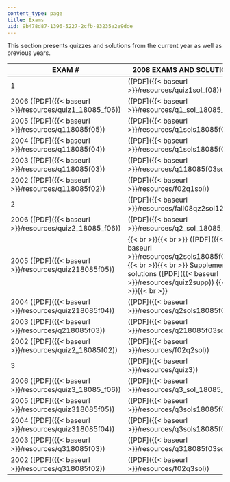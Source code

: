 ```yaml
---
content_type: page
title: Exams
uid: 9b478d87-1396-5227-2cfb-83235a2e9dde
---
```


This section presents quizzes and solutions from the current year as well as previous years.

| EXAM # | 2008 EXAMS AND SOLUTIONS | OLD EXAMS | OLD EXAM SOLUTIONS |
| --- | --- | --- | --- |
| 1 | ([PDF]({{< baseurl >}}/resources/quiz1sol_f08)) | 2007 ([PDF]({{< baseurl >}}/resources/quiz1_18085f07)) | ([PDF]({{< baseurl >}}/resources/quiz1_sols_18085)) |
| 2006 ([PDF]({{< baseurl >}}/resources/quiz1_18085_f06)) | ([PDF]({{< baseurl >}}/resources/q1_sol_18085_f06)) |
| 2005 ([PDF]({{< baseurl >}}/resources/q118085f05)) | ([PDF]({{< baseurl >}}/resources/q1sols18085f05)) |
| 2004 ([PDF]({{< baseurl >}}/resources/q118085f04)) | ([PDF]({{< baseurl >}}/resources/q1sols18085f04)) |
| 2003 ([PDF]({{< baseurl >}}/resources/q118085f03)) | ([PDF]({{< baseurl >}}/resources/q118085f03sol)) |
| 2002 ([PDF]({{< baseurl >}}/resources/q118085f02)) | ([PDF]({{< baseurl >}}/resources/f02q1sol)) |
| 2 | ([PDF]({{< baseurl >}}/resources/fall08qz2sol12)) | 2007 ([PDF]({{< baseurl >}}/resources/quiz2f07)) | ([PDF]({{< baseurl >}}/resources/quiz2solutions)) |
| 2006 ([PDF]({{< baseurl >}}/resources/quiz2_18085_f06)) | ([PDF]({{< baseurl >}}/resources/q2_sol_18085_f06)) |
| 2005 ([PDF]({{< baseurl >}}/resources/quiz218085f05)) |  {{< br >}}{{< br >}} ([PDF]({{< baseurl >}}/resources/q2sols18085f05)) {{< br >}}{{< br >}} Supplementary solutions ([PDF]({{< baseurl >}}/resources/quiz2supp)) {{< br >}}{{< br >}}  |
| 2004 ([PDF]({{< baseurl >}}/resources/quiz218085f04)) | ([PDF]({{< baseurl >}}/resources/q2sols18085f04)) |
| 2003 ([PDF]({{< baseurl >}}/resources/q218085f03)) | ([PDF]({{< baseurl >}}/resources/q218085f03sol)) |
| 2002 ([PDF]({{< baseurl >}}/resources/quiz2_18085f02)) | ([PDF]({{< baseurl >}}/resources/f02q2sol)) |
| 3 | ([PDF]({{< baseurl >}}/resources/quiz3)) | 2007 ([PDF]({{< baseurl >}}/resources/quiz3f07)) | ([PDF]({{< baseurl >}}/resources/quiz3solutions)) |
| 2006 ([PDF]({{< baseurl >}}/resources/quiz3_18085_f06)) | ([PDF]({{< baseurl >}}/resources/q3_sol_18085_f06)) |
| 2005 ([PDF]({{< baseurl >}}/resources/quiz318085f05)) | ([PDF]({{< baseurl >}}/resources/q3sols18085f05)) |
| 2004 ([PDF]({{< baseurl >}}/resources/quiz318085f04)) | ([PDF]({{< baseurl >}}/resources/q3sols18085f04)) |
| 2003 ([PDF]({{< baseurl >}}/resources/q318085f03)) | ([PDF]({{< baseurl >}}/resources/q318085f03sol)) |
| 2002 ([PDF]({{< baseurl >}}/resources/q318085f02)) | ([PDF]({{< baseurl >}}/resources/f02q3sol))